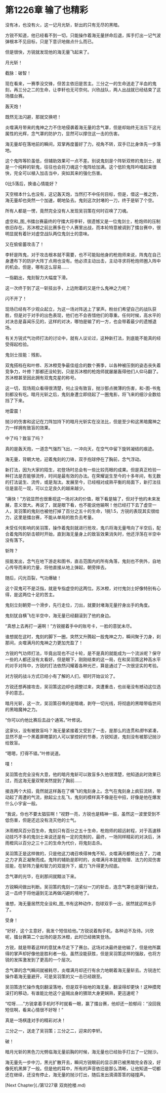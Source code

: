 # 第1226章 输了也精彩

没有冰，也没有火，这一记月光斩，斩出的只有无尽的黑暗。

方锐不知道，他已经看不到一切，只能操作着海无量拼命后退，挥手打出一记气波弹根本不见目标，只是下意识地做点什么而已。

但是很快，方锐就发现他的海无量飞起来了。

月光斩！

截脉：破智！

现在看来，一赛季没交锋，但苦主依旧是苦主。三分之一的生命送走了半血的鬼刻，再三分之二的生命，让李轩也无可奈何。兴欣战队，两人出战就已经结束了这场擂台赛。

轰天炮！

既然无法闪避，那就交换吧！

炎噬满月带来的鬼神之力不住地侵袭着海无量的念气罩，但是却始终无法压下这光属性的光辉，念气罩的防护力，显然可以撑住这一击的伤害。

海无量却在落地前的瞬间，双掌再度蓄好了力，视角不转，双手已比身体先一步落地。

这个鬼阵等阶虽低，但辅助效果可一点不差。别说鬼刻是个阵斩双修的鬼剑士，就是一个纯粹的斩鬼，往往也会将刀魂这个鬼阵给加满。这个低阶鬼阵吟唱起来很快，完全可以植入加击当中，突如其来的强化伤害。

0比5落后，换谁心情能好？

天空根本什么也没有，这记轰天炮，当然打不中任何目标，但是，借这一推之势，海无量却也突然一个加速，朝地坠去。鬼刻这次封堵的一刀，终于是斩了个空。

所有人都是一愣，竟然完全没有人发现吴羽策在何时召唤了刀魂。

虚空和_图_书擂台赛最终的守擂大将李轩，很遗憾又是一位鬼剑士，枪炮师的压制依旧存在。苏沐橙之前比赛多在个人赛里出战，而本轮特意被调到了擂台赛中，很明显就有着针对虚空战队两位鬼剑士的意味。

又在偷偷蓄攻击了！

李轩是阵鬼，对于攻击根本就不需要，也不可能贴他身的枪炮师来说，阵鬼在自己身遭布下的防护大阵丁点用也没有。他必须主动出击，主动寻求将枪炮师圈入阵中的机会。但是，哪有这么容易……

一指戳出，鬼刻智力大幅度下滑。

这一次终于到了这一斩技出手，上边附着的又是什么鬼神之力呢？

闪不开了！

现场已经有不少观众起立，为这一场对阵送上了掌声。粉丝们希望自己的战队获胜，但是对于对手的出色表现，他们也不会吝惜他们的尊重。任何时候，高水平的对决总是喜闻乐见的，这样的对决，哪怕是输了的一方，也会带着最少的遗憾退场。

有关方锐式气功师打法的讨论中，就有人议论过，这种新打法，到底能不能真的经受得起检验。

鬼剑士技能：残影。

双鬼搭档在和叶修、苏沐橙竞争最佳组合的数个赛季，以各种被压倒的姿态丧失着竞争力，叶修？那都还没轮到，只是苏沐橙的枪炮师就屡屡轰得他们人仰马翻了。苏沐橙甚至因此拥有双鬼克星的称号。

这一切，现场观众看得很清楚，何止没有致盲，抛沙那点微薄的伤害，和-图-书鬼刻都没有吃。暗月光斩之后，鬼刻身遭立即绕起了一圈鬼影，将飞来的细沙全数给挡了下来。

地雷震！

抛沙的伤害和这记在刀阵加持下的暗月光斩实在没法比，但是至少和这黑暗魔神之力一样拥有致盲的效果。

中了吗？致盲了吗？

真的是轰天炮，一道念气强烈飞出，一冲向天，在空气中留下旋转凝结的痕迹。

海无量，背朝大地，迎着鬼刻的刀锋，双手抱球停在了胸前，念气浮动。

新打法，因为大家的陌生，初登场时总会有一些比较亮眼的成果。但是真正检验一种打法是否能够流传，时间是最有效的办法。在荣耀诞生至今的十多年间，有无数的打法诞生、流传，或是淘汰。发展至今，已经相对成熟平衡的局面下，新打法往往是昙花一现，可以立足良久的越来越少。

“痛快！”方锐显然也很重视这一场对决的价值，眼下看是输了，但对于他的未来发展，意义很大。再说了，就是眼下看，也不能说他输啊！他已经打下去了虚空一人，吴羽策的鬼刻也被他打掉了百分之五十的生命，1挑1.5，方锐的表现其实很给力，这里是擂台赛，不能从单局的胜负去考量。

未受任何影响的吴羽策，操作着鬼刻就进行抢攻，鬼爪将海无量甩向了半空后，配合着鬼阵的斩击顿时开始，直到海无量身上的致盲效果消失时，他还浮荡在半空中没有落下。

斩阵？

技能发出，念气在地下游走和图书，直击范围内的所有角落，鬼刻也不例外，自地心传导而来的力量，将他直接从地上弹起，朝旁摔去。

随后，闪光百裂，气功爆破！

这个双鬼可不是泛指，就是专指虚空的这两位。苏沐橙，对付鬼剑士好像特别有心得，是这两位十足的苦主。

鬼刻立刻朝旁一个滑步，先行走位，刀出，就要封堵海无量拧身出手的角度。

鬼刻犹自横飞在半空中，海无量已经翻滚到了他的身边。

“真想上去再打一遍啊！”方锐握着手中的账号卡，一脸的意犹未尽。

谁想就在这时，鬼刻的脚下一圈，突然又升腾起一股鬼神之力，瞬间聚于刀身，刹那间，炎噬满月的鬼神之力更加充盈了！

方锐的气功师打法，毕竟出现也不过十轮，是不是真的就能成为一个流派呢？保守一些的人都还没有太看好。但是眼下，刚刚结束的这一局，在和吴羽策这种高水平的对手对阵中，方锐的打法依然闪耀着各种光芒，算是通过了一次很坚实的考验。

对方锐的战斗方式已经小有了解的人们，顿时开始议论了。

方锐还想再接攻击，吴羽策这边却也调整过来，突遭重击，也丝毫没有撼动这位选手的意志。

暗月光斩，这一次，吴羽策召唤的是暗魂，剥夺一切光线，将彻底的黑暗带临世间的黑暗魔神之力。

“你可以约他比赛后去战个通宵。”叶修说。

这家伙，没有被致盲吗？海无量紧接着又受到了一击，是那么的连贯和*图*书紧凑，显然不是一个黑着屏瞎蒙的人可以掌控好的节奏，方锐知道，鬼刻没有被那记抛沙给致盲。

“嗯嗯，打得不错。”叶修说道。

噗！

吴羽策也完全没有大意，他的暗月鬼斩可以致盲多久他很清楚，他知道此时效果已过，而这海无量双臂突然提到了胸前……

接连两个大招，竟然就这样轰在了横飞的鬼刻身上。念气在鬼刻身上疯狂流转，带动起了周遭的气流，掀起尘土乱飞，鬼刻的模样真不像是在中招，好像是他在爆发什么小宇宙一般。

“我说，你也不要太猖狂啊！”视野一亮，方锐也是精神一振，虽然这一波里受到不低伤害，但是还远没有浇灭他的士气。

沐雨橙风百分百生命，鬼刻只有百分之五十生命，枪炮师的超远射程，对于高速移动技巧不多的鬼剑士来说还是有一定的克制的，最终，一场同样精彩的对决后，沐雨橙风以百分之三十三的生命为代价，将鬼刻击杀。

吴羽策正是这样做的，只是他这刀魂召唤得神鬼不知，炎噬满月都劈出去了，刀魂之力才真正凝聚而成。鬼阵的辅助是即时的，炎噬满月本就是物理、法力的双伤害技能，在斩阵力量和智力的双提升下，威力飞升得更为彻底。

念气罩的光华，在刹那间就黯淡下来。

方锐瞬间做出判断。吴羽策的鬼刻一刀紧似一刀的斩击，连念气罩也是强行破去，这一击终于将他逼到无法再做闪避的境地了。

谁想，海无量居然完全没和_图_书有这种动作，抱球双手一出，居然就这样出手了。

受身！

“好好，这个主意好，我发个短信给他。”方锐说着掏手机，各种迫不及待。兴欣呢，擂台赛第二个出场的是苏沐橙，此时已经微笑登场。

方锐，就是带着这样的意犹未尽走下了赛台。这场对决最终是他输了，但是他所赢得的掌声却好像他是胜利者一般。虽然没能获胜，但是吴羽策这样的强敌，也将方锐的发挥激发到了更高的一个层次。

念气罩的念气瞬间就被耗尽，炎噬满月却还行有余力地朝着海无量斩去。方锐连忙操作着海无量避开，可是吴羽策的又一击已经跟至。

吴羽策连忙操作鬼刻翻滚落地，但是双手拍地的海无量，翻滚得却更快！这种摸爬滚打的移动，有谁能比他这个盗贼出身的猥琐大身更娴熟，更迅速呢？

“哎呀……”方锐拿着手机时不时就看一眼，赢了擂台赛，他却还一脸郁闷：“没回我短信啊，看来心情很不好呀！”

真是一场棋逢对手的精彩对决！

三分之一，送走了吴羽策；三分之二，迎来的李轩。

破！

暗月光斩的黑色刀光劈临海无量前胸的时候，海无量也已经抬手打出了一记抛沙。

海无量先一步中刀，黑光扩散开去，瞬间方锐眼前的显示屏已被黑暗完全吞没，好像死机黑屏了一般。但是他的耳中，所有的声音依旧是那么清晰，让他知道一切都还在继续，还没有停止，海无量的抛沙打出，随后发出滴滴答答的碰撞声。



[Next Chapter](./第1227章 双岗抢楼.md)
